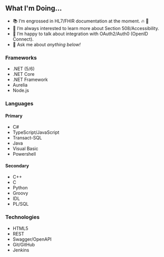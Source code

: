 ## What I'm Doing...

- 📚 I’m engrossed in HL7/FHIR documentation at the moment. 🔥 🚒
- 🌱 I’m always interested to learn more about Section 508/Accessibility.
- 🤔 I’m happy to talk about integration with OAuth2/Auth0 (OpenID Connect).
- 💬 Ask me about *anything below!*

### Frameworks

- .NET (5/6)
- .NET Core
- .NET Framework
- Aurelia
- Node.js

### Languages

#### Primary

- C#
- TypeScript/JavaScript
- Transact-SQL
- Java
- Visual Basic
- Powershell

#### Secondary

- C++
- C
- Python
- Groovy
- IDL
- PL/SQL

### Technologies

- HTML5
- REST
- Swagger/OpenAPI
- Git/GitHub
- Jenkins

<!--
### Hi there 👋

**matthew-jackson-hms/matthew-jackson-hms** is a ✨ _special_ ✨ repository because its `README.md` (this file) appears on your GitHub profile.

Here are some ideas to get you started:

- 🔭 I’m currently working on ...
- 🌱 I’m currently learning ...
- 👯 I’m looking to collaborate on ...
- 🤔 I’m looking for help with ...
- 💬 Ask me about ...
- 📫 How to reach me: ...
- 😄 Pronouns: ...
- ⚡ Fun fact: ...
-->

